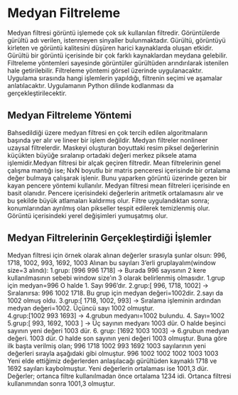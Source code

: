 # Medyan Filtreleme

Medyan filtresi görüntü işlemede çok sık kullanılan filtredir. Görüntülerde gürültü adı verilen, istenmeyen sinyaller bulunmaktadır. Gürültü, görüntüyü kirleten ve görüntü kalitesini düşüren harici kaynaklarda oluşan etkidir. Gürültü bir görüntü içerisinde bir çok farklı kaynaklardan meydana gelebilir. Filtreleme yöntemleri sayesinde görüntüler gürültüden arındırılarak istenilen hale getirilebilir.
Filtreleme yöntemi görsel üzerinde uygulanacaktır. Uygulama sırasında hangi işlemlerin yapıldığı, filtrenin seçimi ve aşamalar anlatılacaktır. Uygulamanın Python dilinde kodlanması da gerçekleştirilecektir.

## Medyan Filtreleme Yöntemi

Bahsedildiği üzere medyan filtresi en çok tercih edilen algoritmaların başında yer alır ve lineer bir işlem değildir.
Medyan filtreler nonlineer uzaysal filtrelerdir. Maskeyi oluşturan boyuttaki resim piksel değerlerinin küçükten büyüğe sıralanıp ortadaki değeri merkez piksele atama işlemidir.Medyan filtresi bir alçak geçiren filtredir.
Mean filtrelerinin genel çalışma mantığı ise; NxN boyutlu bir matris penceresi içerisinde bir ortalama değer bulmaya çalışarak işlenir. Bunu yaparken görüntü üzerinde gezen bir kayan pencere yöntemi kullanılır. Medyan filtresi mean filtreleri içerisinde en basit olanıdır. Pencere içerisindeki değerlerin aritmetik ortalamasını alır ve bu şekilde büyük atlamaları kaldırmış olur. Filtre uygulandıktan sonra; konumlarından ayrılmış olan pikseller tespit edilerek temizlenmiş olur. Görüntü içerisindeki yerel değişimleri yumuşatmış olur.

## Medyan Filtrelerinin Gerçekleştirdiği İşlemler

Medyan filtresi için örnek olarak alınan değerler sırasıyla şunlar olsun:
996, 1718, 1002, 993, 1692, 1003
Alınan bu sayıları 3’erli gruplayalım(window size=3 alındı):
1.grup: [996 996 1718]  → Burada 996 sayısının 2 kere kullanılmasının sebebi window size’ın 3 olarak belirlenmiş olmasıdır. 1.grup için medyan=996 O halde 1. Sayı 996’dır. 
2.grup:[ 996, 1718, 1002]  → Sıralanırsa: 996 1002 1718. Bu grup için medyan değeri=1002dir. 2.sayı da 1002 olmuş oldu. 
3.grup:[ 1718, 1002, 993] → Sıralama işleminin ardından medyan değeri=1002. Üçüncü sayı 1002 olmuştur.  
4.grup:[1002 993 1693] → 4.grubun medyanı=1002 bulundu. 4. Sayı=1002 
5.grup:[ 993, 1692, 1003 ] →  Üç sayının medyanı 1003 dür. O halde beşinci sayının yeni değeri 1003 dür.
6. grup: [1692 1003 1003] → 6.grubun medyan değeri. 1003 dür. O halde son sayının yeni değeri 1003 olmuştur. 
Buna göre ilk başta verilmiş olan; 996 1718 1002 993 1692 1003 sayılarının yeni değerleri sırayla aşağıdaki gibi olmuştur.
996 1002 1002 1002 1003 1003 
Yeni elde ettiğimiz değerlerden anlaşılacağı gürültüden kaynaklı 1718 ve 1692 sayıları kaybolmuştur. Yeni değerlerin ortalaması ise 1001,3 dür.
Değerler; ortanca filtre kullanılmadan önce ortalama 1234 idi. Ortanca filtresi kullanımından sonra 1001,3 olmuştur.

